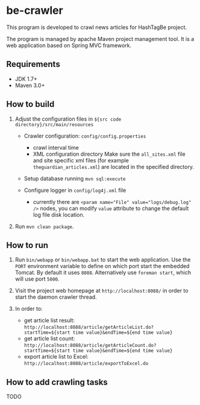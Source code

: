 # be-crawler

This program is developed to crawl news articles for HashTagBe project.

The program is managed by apache Maven project management tool.
It is a web application based on Spring MVC framework.

## Requirements

- JDK 1.7+
- Maven 3.0+

## How to build

1. Adjust the configuration files in `${src code directory}/src/main/resources`

   - Crawler configuration: `config/config.properties`
     - crawl interval time
     - XML configuration directory
     Make sure the `all_sites.xml` file and site specific xml files
     (for example `theguardian_articles.xml`) are located in the
     specified directory.

   - Setup database running `mvn sql:execute`

   - Configure logger in `config/log4j.xml` file
     - currently there are `<param name="File" value="logs/debug.log" />`
       nodes, you can modify `value` attribute to change the default
       log file disk location.

1. Run `mvn clean package`.

## How to run

1. Run `bin/webapp` or `bin/webapp.bat` to start the web
   application. Use the `PORT` environment variable to define on which
   port start the embedded Tomcat. By default it uses `8088`.
   Alternatively use `foreman start`, which will use port `5000`.

1. Visit the project web homepage at `http://localhost:8088/` in order
   to start the daemon crawler thread.

1. In order to:
   - get article list result:
   `http://localhost:8088/article/getArticleList.do?startTime=${start time value}&endTime=${end time value}`
   - get article list count:
   `http://localhost:8088/article/getArticleCount.do?startTime=${start time value}&endTime=${end time value}`
   - export article list to Excel:
   `http://localhost:8088/article/exportToExcel.do`

## How to add crawling tasks

TODO
